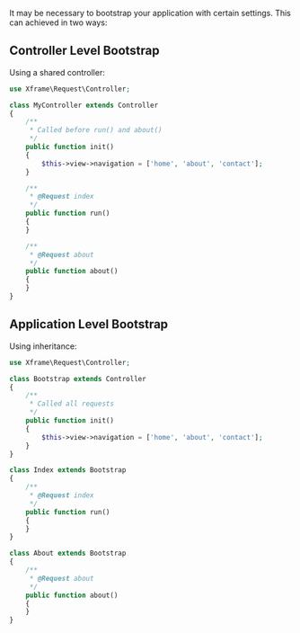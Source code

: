 It may be necessary to bootstrap your application with certain settings.
This can achieved in two ways:

## Controller Level Bootstrap

Using a shared controller:

```php
use Xframe\Request\Controller;

class MyController extends Controller
{
    /**
     * Called before run() and about()
     */
    public function init()
    {
        $this->view->navigation = ['home', 'about', 'contact'];
    }

    /**
     * @Request index
     */
    public function run()
    {
    }

    /**
     * @Request about
     */
    public function about()
    {
    }
}
```

## Application Level Bootstrap

Using inheritance:

```php
use Xframe\Request\Controller;

class Bootstrap extends Controller
{
    /**
     * Called all requests
     */
    public function init()
    {
        $this->view->navigation = ['home', 'about', 'contact'];
    }
}

class Index extends Bootstrap
{
    /**
     * @Request index
     */
    public function run()
    {
    }
}

class About extends Bootstrap
{
    /**
     * @Request about
     */
    public function about()
    {
    }
}
```
